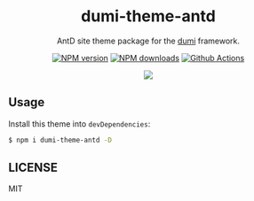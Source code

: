 <h1 align="center">dumi-theme-antd</h1>

<div align="center">

AntD site theme package for the [dumi](https://d.umijs.org) framework.

[![NPM version](https://img.shields.io/npm/v/dumi-theme-antd.svg?style=flat)](https://npmjs.org/package/dumi-theme-antd) [![NPM downloads](http://img.shields.io/npm/dm/dumi-theme-antd.svg?style=flat)](https://npmjs.org/package/dumi-theme-antd) [![Github Actions](https://github.com/KuangPF/dumi-theme-antd/workflows/Deploy/badge.svg)](https://github.com/KuangPF/dumi-theme-antd/actions)

</div>

<p align="center">
  <a href="https://kuangpf.com/dumi-theme-antd">
    <img  src="https://user-images.githubusercontent.com/20694238/217142436-84032340-588c-4b68-9f30-9b3a4d24c1c4.png">
  </a>
</p>

## Usage

Install this theme into `devDependencies`:

```bash
$ npm i dumi-theme-antd -D
```

## LICENSE

MIT
